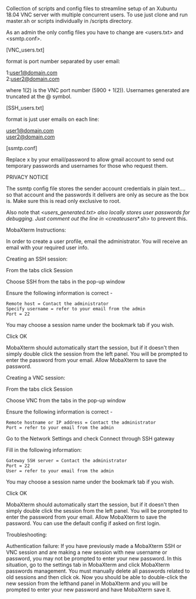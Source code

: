 Collection of scripts and config files to streamline setup of an Xubuntu 18.04 VNC server with multiple concurrent users.
To use just clone and run master.sh or scripts individually in /scripts directory.

As an admin the only config files you have to change are <users.txt> and <ssmtp.conf>.

[VNC_users.txt]

format is port number separated by user email:

1:user1@domain.com\
2:user2@domain.com

where 1(2) is the VNC port number (5900 + 1(2)). Usernames generated are truncated at the @ symbol.

[SSH_users.txt]

format is just user emails on each line:

user1@domain.com\
user2@domain.com

[ssmtp.conf]

Replace x by your email/password to allow gmail account to send out temporary passwords and usernames for those who request them.

PRIVACY NOTICE

The ssmtp config file stores the sender account credentials in plain text.... so that account and the passwords it delivers are
only as secure as the box is. Make sure this is read only exclusive to root.

Also note that <*_users_generated.txt> also locally stores user passwords for debugging. Just comment out the line in <create_*_users_*.sh>
to prevent this.

MobaXterm Instructions:

In order to create a user profile, email the administrator. 
You will receive an email with your required user info.

Creating an SSH session:

From the tabs click Session

Choose SSH from the tabs in the pop-up window

Ensure the following information is correct - 

	Remote host = Contact the administrator
	Specify username = refer to your email from the admin
	Port = 22
	
You may choose a session name under the bookmark tab if you wish.

Click OK

MobaXterm should automatically start the session, but if it doesn't then simply double click the session from the left panel. You will be prompted to enter the password from your email. Allow MobaXterm to save the password.

Creating a VNC session:

From the tabs click Session

Choose VNC from the tabs in the pop-up window

Ensure the following information is correct - 

	Remote hostname or IP address = Contact the administrator
	Port = refer to your email from the admin
	
Go to the Network Settings and check Connect through SSH gateway

Fill in the following information:

	Gateway SSH server = Contact the administrator
	Port = 22
	User = refer to your email from the admin
	
You may choose a session name under the bookmark tab if you wish.

Click OK

MobaXterm should automatically start the session, but if it doesn't then simply double click the session from the left panel. You will be prompted to enter the password from your email. Allow MobaXterm to save the password. You can use the default config if asked on first login.

Troubleshooting:

Authentication failure: If you have previously made a MobaXterm
SSH or VNC session and are making a new session with new username
or password, you may not be prompted to enter your new password.
In this situation, go to the settings tab in MobaXterm and click
MobaXterm passwords management. You must manually delete all 
passwords related to old sessions and then click ok. Now you 
should be able to double-click the new session from the lefthand
panel in MobaXterm and you will be prompted to enter your new 
password and have MobaXterm save it. 


